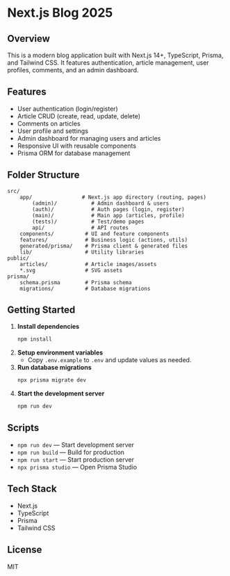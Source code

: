 
# Next.js Blog 2025

## Overview
This is a modern blog application built with Next.js 14+, TypeScript, Prisma, and Tailwind CSS. It features authentication, article management, user profiles, comments, and an admin dashboard.

## Features
- User authentication (login/register)
- Article CRUD (create, read, update, delete)
- Comments on articles
- User profile and settings
- Admin dashboard for managing users and articles
- Responsive UI with reusable components
- Prisma ORM for database management

## Folder Structure
```
src/
	app/                # Next.js app directory (routing, pages)
		(admin)/           # Admin dashboard & users
		(auth)/            # Auth pages (login, register)
		(main)/            # Main app (articles, profile)
		(tests)/           # Test/demo pages
		api/               # API routes
	components/          # UI and feature components
	features/            # Business logic (actions, utils)
	generated/prisma/    # Prisma client & generated files
	lib/                 # Utility libraries
public/
	articles/            # Article images/assets
	*.svg                # SVG assets
prisma/
	schema.prisma        # Prisma schema
	migrations/          # Database migrations
```

## Getting Started
1. **Install dependencies**
	 ```bash
	 npm install
	 ```
2. **Setup environment variables**
	 - Copy `.env.example` to `.env` and update values as needed.
3. **Run database migrations**
	 ```bash
	 npx prisma migrate dev
	 ```
4. **Start the development server**
	 ```bash
	 npm run dev
	 ```

## Scripts
- `npm run dev` — Start development server
- `npm run build` — Build for production
- `npm run start` — Start production server
- `npx prisma studio` — Open Prisma Studio

## Tech Stack
- Next.js
- TypeScript
- Prisma
- Tailwind CSS

## License
MIT
